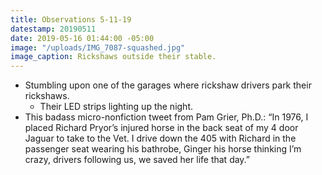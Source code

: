 ```yaml
---
title: Observations 5-11-19
datestamp: 20190511
date: 2019-05-16 01:44:00 -05:00
image: "/uploads/IMG_7087-squashed.jpg"
image_caption: Rickshaws outside their stable.
---
```


- Stumbling upon one of the garages where rickshaw drivers park their rickshaws.
	- Their LED strips lighting up the night.
- This badass micro-nonfiction tweet from Pam Grier, Ph.D.: “In 1976, I placed Richard Pryor’s injured horse in the back seat of my 4 door Jaguar to take to the Vet. I drive down the 405 with Richard in the passenger seat wearing his bathrobe, Ginger his horse thinking I’m crazy, drivers following us, we saved her life that day.”

